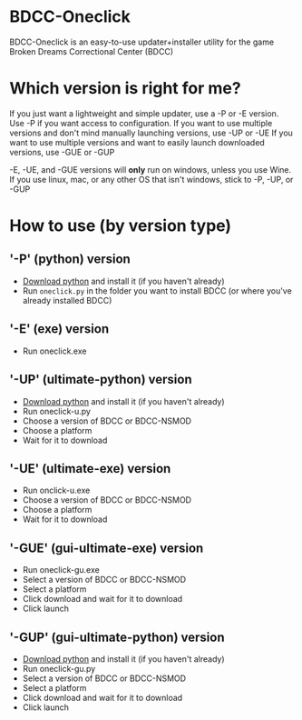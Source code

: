 # BDCC-Oneclick
BDCC-Oneclick is an easy-to-use updater+installer utility for the game Broken Dreams Correctional Center (BDCC)

# Which version is right for me?
If you just want a lightweight and simple updater, use a -P or -E version. Use -P if you want access to configuration.
If you want to use multiple versions and don't mind manually launching versions, use -UP or -UE
If you want to use multiple versions and want to easily launch downloaded versions, use -GUE or -GUP

-E, -UE, and -GUE versions will __only__ run on windows, unless you use Wine. If you use linux, mac, or any other OS that isn't windows, stick to -P, -UP, or -GUP


# How to use (by version type)

## '-P' (python) version 
- [Download python](https://www.python.org/downloads/) and install it (if you haven't already)
- Run ``oneclick.py`` in the folder you want to install BDCC (or where you've already installed BDCC)

## '-E' (exe) version 
- Run oneclick.exe

## '-UP' (ultimate-python) version
- [Download python](https://www.python.org/downloads/) and install it (if you haven't already)
- Run oneclick-u.py
- Choose a version of BDCC or BDCC-NSMOD
- Choose a platform
- Wait for it to download

## '-UE' (ultimate-exe) version
- Run onclick-u.exe
- Choose a version of BDCC or BDCC-NSMOD
- Choose a platform
- Wait for it to download

## '-GUE' (gui-ultimate-exe) version
- Run oneclick-gu.exe
- Select a version of BDCC or BDCC-NSMOD
- Select a platform
- Click download and wait for it to download
- Click launch

## '-GUP' (gui-ultimate-python) version
- [Download python](https://www.python.org/downloads/) and install it (if you haven't already)
- Run oneclick-gu.py
- Select a version of BDCC or BDCC-NSMOD
- Select a platform
- Click download and wait for it to download
- Click launch



  


